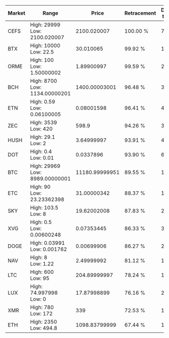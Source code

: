 | Market | Range | Price| Retracement | Doubles to 50% |
| --- | --- | --- | --- | --- |
| CEFS | High: 29999<br />Low: 2100.020007 | 2100.020007 | 100.00 % | 7.64 |
| BTX | High: 10000<br />Low: 22.5 | 30.010065 | 99.92 % | 166.99 |
| ORME | High: 100<br />Low: 1.50000002 | 1.89900997 | 99.59 % | 26.72 |
| BCH | High: 8700<br />Low: 1134.00000201 | 1400.00003001 | 96.48 % | 3.51 |
| ETN | High: 0.59<br />Low: 0.06100005 | 0.08001598 | 96.41 % | 4.07 |
| ZEC | High: 3539<br />Low: 420 | 598.9 | 94.26 % | 3.31 |
| HUSH | High: 29.1<br />Low: 2 | 3.64999997 | 93.91 % | 4.26 |
| DOT | High: 0.4<br />Low: 0.01 | 0.0337896 | 93.90 % | 6.07 |
| BTC | High: 29969<br />Low: 8989.00000001 | 11180.99999951 | 89.55 % | 1.74 |
| ETC | High: 90<br />Low: 23.23362398 | 31.00000342 | 88.37 % | 1.83 |
| SKY | High: 103.5<br />Low: 8 | 19.62002008 | 87.83 % | 2.84 |
| XVG | High: 0.5<br />Low: 0.00600248 | 0.07353445 | 86.33 % | 3.44 |
| DOGE | High: 0.03991<br />Low: 0.001762 | 0.00699906 | 86.27 % | 2.98 |
| NAV | High: 8<br />Low: 1.22 | 2.49999992 | 81.12 % | 1.84 |
| LTC | High: 600<br />Low: 95 | 204.89999997 | 78.24 % | 1.70 |
| LUX | High: 74.997998<br />Low: 0 | 17.87998899 | 76.16 % | 2.10 |
| XMR | High: 780<br />Low: 172 | 339 | 72.53 % | 1.40 |
| ETH | High: 2350<br />Low: 494.8 | 1098.83799999 | 67.44 % | 1.29 |
